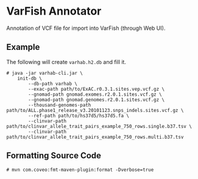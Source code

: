 # VarFish Annotator

Annotation of VCF file for import into VarFish (through Web UI).

## Example

The following will create `varhab.h2.db` and fill it.

```
# java -jar varhab-cli.jar \
    init-db \
        --db-path varhab \
        --exac-path path/to/ExAC.r0.3.1.sites.vep.vcf.gz \
        --gnomad-path gnomad.exomes.r2.0.1.sites.vcf.gz \
        --gnomad-path gnomad.genomes.r2.0.1.sites.vcf.gz \
        --thousand-genomes-path path/to/ALL.phase1_release_v3.20101123.snps_indels.sites.vcf.gz \
        --ref-path path/to/hs37d5/hs37d5.fa \
        --clinvar-path path/to/clinvar_allele_trait_pairs_example_750_rows.single.b37.tsv \
        --clinvar-path path/to/clinvar_allele_trait_pairs_example_750_rows.multi.b37.tsv
```

## Formatting Source Code

```
# mvn com.coveo:fmt-maven-plugin:format -Dverbose=true
```
